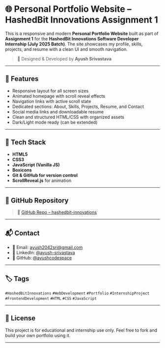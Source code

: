 # 🌐 Personal Portfolio Website – HashedBit Innovations Assignment 1

This is a responsive and modern **Personal Portfolio Website** built as part of **Assignment 1** for the **HashedBit Innovations Software Developer Internship (July 2025 Batch)**. The site showcases my profile, skills, projects, and resume with a clean UI and smooth navigation.

> 🔧 Designed & Developed by **Ayush Srivastava**

---

## 📌 Features

- Responsive layout for all screen sizes  
- Animated homepage with scroll reveal effects  
- Navigation links with active scroll state  
- Dedicated sections: About, Skills, Projects, Resume, and Contact  
- Social media links and downloadable resume  
- Clean and structured HTML/CSS with organized assets  
- Dark/Light mode ready (can be extended)

---

## 💼 Tech Stack

- **HTML5**  
- **CSS3**  
- **JavaScript (Vanilla JS)**  
- **Boxicons**  
- **Git & GitHub for version control**  
- **ScrollReveal.js** for animation


---

## 📂 GitHub Repository

> 📁 [GitHub Repo – hashedbit-innovations](https://github.com/ayushcodespace/hashedbit-innovations/tree/main/Assignment-1)

---

## 📬 Contact

- 📧 Email: [ayush2042sri@gmail.com](mailto:ayush2042sri@gmail.com)  
- 💼 LinkedIn: [@ayush-srivastava](https://www.linkedin.com/in/ayush-srivastava-0952a2205/)  
- 🐙 GitHub: [@ayushcodespace](https://github.com/ayushcodespace)

---

## 🏷️ Tags

`#HashedBitInnovations` `#WebDevelopment` `#Portfolio` `#InternshipProject` `#FrontendDevelopment` `#HTML` `#CSS` `#JavaScript`

---

## 📜 License

This project is for educational and internship use only. Feel free to fork and build your own portfolio using it.

---
